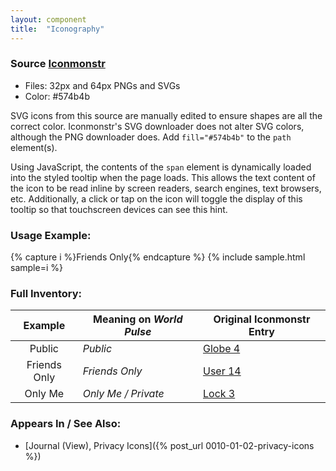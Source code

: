 ```yaml
---
layout: component
title:  "Iconography"
---
```


### Source [Iconmonstr](http://iconmonstr.com/)
- Files: 32px and 64px PNGs and SVGs
- Color: #574b4b

SVG icons from this source are manually edited to ensure shapes are all the
correct color. Iconmonstr's SVG downloader does not alter SVG colors, although
the PNG downloader does. Add `fill="#574b4b"` to the `path` element(s).

Using JavaScript, the contents of the `span` element is dynamically loaded into
the styled tooltip when the page loads. This allows the text content of the icon
to be read inline by screen readers, search engines, text browsers, etc.
Additionally, a click or tap on the icon will toggle the display of this tooltip
so that touchscreen devices can see this hint.

### Usage Example:
{% capture i %}<span class="icon-friends">Friends Only</span>{% endcapture %}
{% include sample.html sample=i %}

### Full Inventory:

| Example                                        | Meaning on _World Pulse_ | Original Iconmonstr Entry                      |
|:----------------------------------------------:| ------------------------ | ---------------------------------------------- |
| <span class="icon-globe">Public</span>         | _Public_                 | [Globe 4](http://iconmonstr.com/globe-4-icon/) |
| <span class="icon-friends">Friends Only</span> | _Friends Only_           | [User 14](http://iconmonstr.com/user-14-icon/) |
| <span class="icon-lock">Only Me</span>         | _Only Me / Private_      | [Lock 3](http://iconmonstr.com/lock-3-icon/)   |


### Appears In / See Also:

* [Journal (View), Privacy Icons]({% post_url 0010-01-02-privacy-icons %})